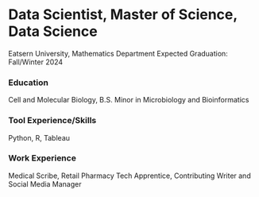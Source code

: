 # Data Scientist, Master of Science, Data Science 
Eatsern University, Mathematics Department
Expected Graduation: Fall/Winter 2024

### Education 
Cell and Molecular Biology, B.S.
Minor in Microbiology and Bioinformatics 

### Tool Experience/Skills
Python,
R,
Tableau


### Work Experience
Medical Scribe, 
Retail Pharmacy Tech Apprentice, 
Contributing Writer and Social Media Manager 
